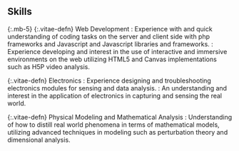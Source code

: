 ## Skills
{:.mb-5}
{:.vitae-defn} Web Development
: Experience with and quick understanding of coding tasks on the server and client side with php frameworks and Javascript and Javascript libraries and frameworks.
: Experience developing and interest in the use of interactive and immersive environments on the web utilizing HTML5 and Canvas implementations such as H5P video analysis.

{:.vitae-defn} Electronics
: Experience designing and troubleshooting electronics modules for sensing and data analysis.
: An understanding and interest in the application of electronics in capturing and sensing the real world.

{:.vitae-defn} Physical Modeling and Mathematical Analysis
: Understanding of how to distill real world phenomena in terms of mathematical models, utilizing advanced techniques in modeling such as perturbation theory and dimensional analysis.

